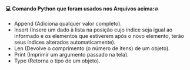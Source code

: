 #### :computer: Comando Python que foram usados nos Arquivos acima::boom:
- Append (Adiciona qualquer valor completo).
- Insert (Insere um dado à lista na posição cujo índice seja igual ao informado e os elementos que estiverem após o novo elemento, terão seus índices alterados automaticamente).
- Len (Devolve o comprimento (o número de itens) de um objeto).
- Print (Imprimir um argumento passado na tela).
- Type (Retorna o tipo de um objeto).
